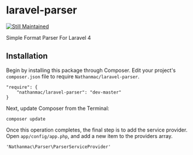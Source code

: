 laravel-parser
==============

[![Still Maintained](http://stillmaintained.com/nathanmac/laravel-parser.png)](http://stillmaintained.com/nathanmac/laravel-parser)


Simple Format Parser For Laravel 4

Installation
------------

Begin by installing this package through Composer. Edit your project's `composer.json` file to require `Nathanmac/laravel-parser`.

	"require": {
		"nathanmac/laravel-parser": "dev-master"
	}

Next, update Composer from the Terminal:

    composer update

Once this operation completes, the final step is to add the service provider. Open `app/config/app.php`, and add a new item to the providers array.

    'Nathanmac\Parser\ParserServiceProvider'

